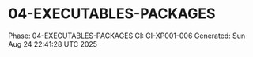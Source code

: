# 04-EXECUTABLES-PACKAGES
Phase: 04-EXECUTABLES-PACKAGES
CI: CI-XP001-006
Generated: Sun Aug 24 22:41:28 UTC 2025
